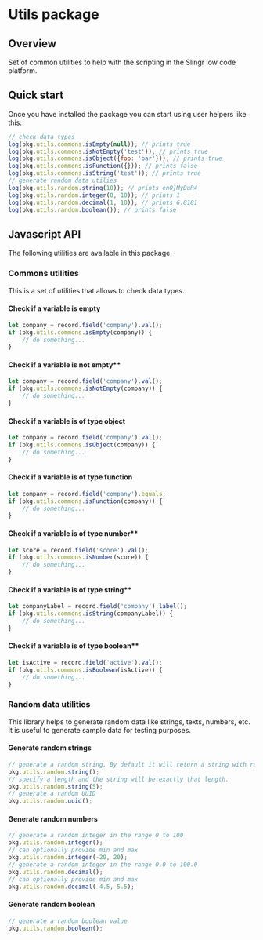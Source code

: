 # Utils package

## Overview

Set of common utilities to help with the scripting in the Slingr low code platform.

## Quick start

Once you have installed the package you can start using user helpers like this:

```js
// check data types
log(pkg.utils.commons.isEmpty(null)); // prints true
log(pkg.utils.commons.isNotEmpty('test')); // prints true
log(pkg.utils.commons.isObject({foo: 'bar'})); // prints true
log(pkg.utils.commons.isFunction({})); // prints false
log(pkg.utils.commons.isString('test')); // prints true
// generate random data utilies
log(pkg.utils.random.string(10)); // prints enO]MyDuR4
log(pkg.utils.random.integer(0, 10)); // prints 1
log(pkg.utils.random.decimal(1, 10)); // prints 6.8181
log(pkg.utils.random.boolean()); // prints false
```

## Javascript API

The following utilities are available in this package.

### Commons utilities
This is a set of utilities that allows to check data types.

#### Check if a variable is empty
```js
let company = record.field('company').val();
if (pkg.utils.commons.isEmpty(company)) {
    // do something...
}
```

#### Check if a variable is not empty**
```js
let company = record.field('company').val();
if (pkg.utils.commons.isNotEmpty(company)) {
    // do something...
}
```

#### Check if a variable is of type object
```js
let company = record.field('company').val();
if (pkg.utils.commons.isObject(company)) {
    // do something...
}
```

#### Check if a variable is of type function
```js
let company = record.field('company').equals;
if (pkg.utils.commons.isFunction(company)) {
    // do something...
}
```

#### Check if a variable is of type number**
```js
let score = record.field('score').val();
if (pkg.utils.commons.isNumber(score)) {
    // do something...
}
```

#### Check if a variable is of type string**
```js
let companyLabel = record.field('company').label();
if (pkg.utils.commons.isString(companyLabel)) {
    // do something...
}
```

#### Check if a variable is of type boolean**
```js
let isActive = record.field('active').val();
if (pkg.utils.commons.isBoolean(isActive)) {
    // do something...
}
```

### Random data utilities
This library helps to generate random data like strings, texts, numbers, etc. It is useful to generate sample data for testing purposes.

#### Generate random strings
```js
// generate a random string. By default it will return a string with random length of 10 characters.
pkg.utils.random.string(); 
// specify a length and the string will be exactly that length.
pkg.utils.random.string(5); 
// generate a random UUID
pkg.utils.random.uuid();
```

#### Generate random numbers
```js
// generate a random integer in the range 0 to 100
pkg.utils.random.integer(); 
// can optionally provide min and max
pkg.utils.random.integer(-20, 20); 
// generate a random integer in the range 0.0 to 100.0
pkg.utils.random.decimal();
// can optionally provide min and max
pkg.utils.random.decimal(-4.5, 5.5); 
```

#### Generate random boolean
```js
// generate a random boolean value
pkg.utils.random.boolean(); 
```





